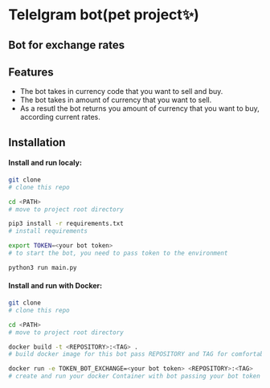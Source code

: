 # Telelgram bot(pet project✨)
## Bot for exchange rates

## Features

- The bot takes in currency code that you want to sell and buy.
- The bot takes in amount of currency that you want to sell. 
- As a resutl the bot returns you amount of currency that you want to buy, according current rates. 


## Installation


#### Install and run localy:

```sh
git clone
# clone this repo

cd <PATH>
# move to project root directory

pip3 install -r requirements.txt 
# install requirements

export TOKEN=<your bot token> 
# to start the bot, you need to pass token to the environment

python3 run main.py

```

#### Install and run with Docker:

```sh
git clone
# clone this repo

cd <PATH>
# move to project root directory

docker build -t <REPOSITORY>:<TAG> . 
# build docker image for this bot pass REPOSITORY and TAG for comfortable run

docker run -e TOKEN_BOT_EXCHANGE=<your bot token> <REPOSITORY>:<TAG>
# create and run your docker Container with bot passing your bot token to environment 
```

 





  

